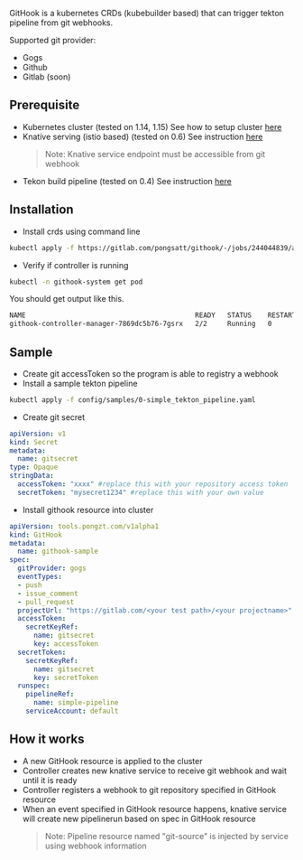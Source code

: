 GitHook is a kubernetes CRDs (kubebuilder based) that can trigger tekton pipeline from git webhooks.

Supported git provider:
- Gogs
- Github
- Gitlab (soon)

## Prerequisite
- Kubernetes cluster (tested on 1.14, 1.15)
  See how to setup cluster [here](https://kubernetes.io/docs/setup/production-environment/tools/kubeadm/create-cluster-kubeadm/)
- Knative serving (istio based) (tested on 0.6)
  See instruction [here](https://knative.dev/docs/install)
  > Note: Knative service endpoint must be accessible from git webhook
- Tekon build pipeline (tested on 0.4)
  See instruction [here](https://github.com/tektoncd/pipeline/blob/master/docs/install.md)

## Installation
- Install crds using command line
```sh
kubectl apply -f https://gitlab.com/pongsatt/githook/-/jobs/244044839/artifacts/raw/release.yaml
```
- Verify if controller is running
```sh
kubectl -n githook-system get pod
```

You should get output like this.
```sh
NAME                                          READY   STATUS    RESTARTS   AGE
githook-controller-manager-7869dc5b76-7gsrx   2/2     Running   0          42m
```

## Sample
- Create git accessToken so the program is able to registry a webhook
- Install a sample tekton pipeline
```sh
kubectl apply -f config/samples/0-simple_tekton_pipeline.yaml
```
- Create git secret

```yaml
apiVersion: v1
kind: Secret
metadata:
  name: gitsecret
type: Opaque
stringData:
  accessToken: "xxxx" #replace this with your repository access token
  secretToken: "mysecret1234" #replace this with your own value
```
- Install githook resource into cluster
```yaml
apiVersion: tools.pongzt.com/v1alpha1
kind: GitHook
metadata:
  name: githook-sample
spec:
  gitProvider: gogs
  eventTypes:
  - push
  - issue_comment
  - pull_request
  projectUrl: "https://gitlab.com/<your test path>/<your projectname>" #replace this with your test repo
  accessToken:
    secretKeyRef:
      name: gitsecret
      key: accessToken
  secretToken:
    secretKeyRef:
      name: gitsecret
      key: secretToken
  runspec:
    pipelineRef:
      name: simple-pipeline
    serviceAccount: default
```

## How it works
- A new GitHook resource is applied to the cluster
- Controller creates new knative service to receive git webhook and wait until it is ready
- Controller registers a webhook to git repository specified in GitHook resource
- When an event specified in GitHook resource happens, knative service will create new pipelinerun based on spec in GitHook resource
  > Note: Pipeline resource named "git-source" is injected by service using webhook information